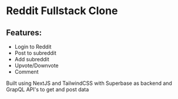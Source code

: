# Reddit Fullstack Clone

## Features:
- Login to Reddit
- Post to subreddit
- Add subreddit
- Upvote/Downvote
- Comment

Built using NextJS and TailwindCSS with Superbase as backend and GrapQL API's to get and post data
